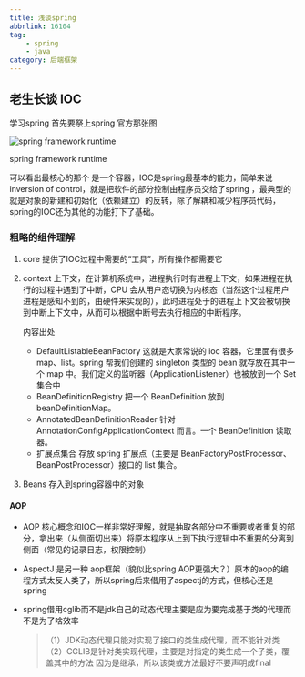 ```yaml
---
title: 浅谈spring
abbrlink: 16104
tag: 
    - spring
    - java
category: 后端框架
---
```


## 老生长谈 IOC

学习spring 首先要祭上spring 官方那张图

![spring framework runtime](https://docs.spring.io/spring/docs/5.0.0.RC3/spring-framework-reference/images/spring-overview.png)

spring framework runtime

可以看出最核心的那个 是一个容器，IOC是spring最基本的能力，简单来说inversion of control，就是把软件的部分控制由程序员交给了spring ，最典型的就是对象的新建和初始化（依赖建立）的反转，除了解耦和减少程序员代码，spring的IOC还为其他的功能打下了基础。

### 粗略的组件理解

1. core 提供了IOC过程中需要的“工具”，所有操作都需要它

2. context 上下文，在计算机系统中，进程执行时有进程上下文，如果进程在执行的过程中遇到了中断，CPU 会从用户态切换为内核态（当然这个过程用户进程是感知不到的，由硬件来实现的），此时进程处于的进程上下文会被切换到中断上下文中，从而可以根据中断号去执行相应的中断程序。

   内容出处

   - DefaultListableBeanFactory
     这就是大家常说的 ioc 容器，它里面有很多 map、list。spring 帮我们创建的 singleton 类型的 bean 就存放在其中一个 map 中。我们定义的监听器（ApplicationListener）也被放到一个 Set 集合中
   - BeanDefinitionRegistry
     把一个 BeanDefinition 放到 beanDefinitionMap。
   - AnnotatedBeanDefinitionReader
     针对 AnnotationConfigApplicationContext 而言。一个 BeanDefinition 读取器。
   - 扩展点集合
     存放 spring 扩展点（主要是 BeanFactoryPostProcessor、BeanPostProcessor）接口的 list 集合。

3. Beans 存入到spring容器中的对象

#### AOP

- AOP 核心概念和IOC一样非常好理解，就是抽取各部分中不重要或者重复的部分，拿出来（从侧面切出来）将原本程序从上到下执行逻辑中不重要的分离到侧面（常见的记录日志，权限控制）

- AspectJ 是另一种 aop框架（貌似比spring AOP更强大？）原本的aop的编程方式太反人类了，所以spring后来借用了aspectj的方式，但核心还是spring

- spring借用cglib而不是jdk自己的动态代理主要是应为要完成基于类的代理而不是为了啥效率

  > （1）JDK动态代理只能对实现了接口的类生成代理，而不能针对类
  > （2）CGLIB是针对类实现代理，主要是对指定的类生成一个子类，覆盖其中的方法
  > 因为是继承，所以该类或方法最好不要声明成final
